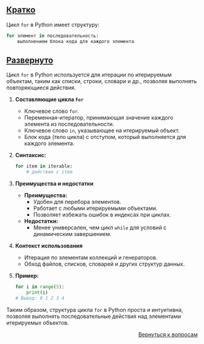 ## <u>Кратко</u>

Цикл `for` в Python имеет структуру:

```python
for элемент in последовательность:
    выполнением блока кода для каждого элемента
```

## <u>Развернуто</u>

Цикл `for` в Python используется для итерации по итерируемым объектам, таким как списки, строки, словари и др., позволяя
выполнять повторяющиеся действия.

1. **Составляющие цикла `for`**
    - Ключевое слово `for`.
    - Переменная-итератор, принимающая значение каждого элемента из последовательности.
    - Ключевое слово `in`, указывающее на итерируемый объект.
    - Блок кода (тело цикла) с отступом, который выполняется для каждого элемента.

2. **Синтаксис:**
    ```python
    for item in iterable:
        # действия с item
    ```

3. **Преимущества и недостатки**
    - **Преимущества:**
        - Удобен для перебора элементов.
        - Работает с любыми итерируемыми объектами.
        - Позволяет избежать ошибок в индексах при циклах.
    - **Недостатки:**
        - Менее универсален, чем цикл `while` для условий с динамическим завершением.

4. **Контекст использования**
    - Итерация по элементам коллекций и генераторов.
    - Обход файлов, списков, словарей и других структур данных.

5. **Пример:**
    ```python
    for i in range(5):
        print(i)
    # Вывод: 0 1 2 3 4
    ```

Таким образом, структура цикла `for` в Python проста и интуитивна, позволяя выполнять последовательные действия над
элементами итерируемых объектов.

<div align="right">

[Вернуться к вопросам](../Вопросы.md)

</div>
